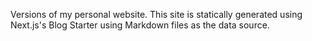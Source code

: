 Versions of my personal website. This site is statically generated using Next.js's Blog Starter using Markdown files as the data source. 